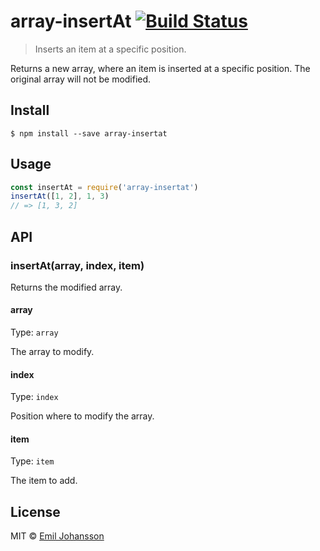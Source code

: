 # array-insertAt [![Build Status](https://travis-ci.org/emiljohansson/array-insertat.svg?branch=master)](https://travis-ci.org/emiljohansson/array-insertat)

> Inserts an item at a specific position.

Returns a new array, where an item is inserted at a specific position. The original array will not be modified.

## Install

```
$ npm install --save array-insertat
```

## Usage

```js
const insertAt = require('array-insertat')
insertAt([1, 2], 1, 3)
// => [1, 3, 2]
```

## API

### insertAt(array, index, item)

Returns the modified array.

#### array

Type: `array`

The array to modify.

#### index

Type: `index`

Position where to modify the array.

#### item

Type: `item`

The item to add.

## License

MIT © [Emil Johansson](http://emiljohansson.se)

